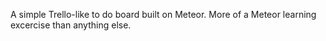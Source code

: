 A simple Trello-like to do board built on Meteor. More of a Meteor learning excercise than anything else.
